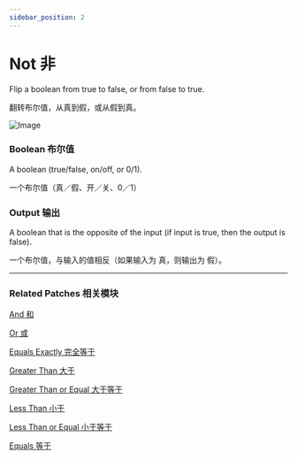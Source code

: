 ```yaml
---
sidebar_position: 2
---
```


# Not 非

Flip a boolean from true to false, or from false to true.

翻转布尔值，从真到假，或从假到真。

![Image](https://s3.us-west-2.amazonaws.com/secure.notion-static.com/eeababbc-49c2-485c-8378-068303b55b26/Untitled.png?X-Amz-Algorithm=AWS4-HMAC-SHA256&X-Amz-Content-Sha256=UNSIGNED-PAYLOAD&X-Amz-Credential=AKIAT73L2G45EIPT3X45%2F20220602%2Fus-west-2%2Fs3%2Faws4_request&X-Amz-Date=20220602T172208Z&X-Amz-Expires=86400&X-Amz-Signature=f291fede680f21277c22915a4fbb5e109c7cf5962b0f17f38e51cb145247b4fa&X-Amz-SignedHeaders=host&response-content-disposition=filename%20%3D%22Untitled.png%22&x-id=GetObject)

### Boolean 布尔值

A boolean (true/false, on/off, or 0/1).

一个布尔值（真／假、开／关、0／1）

### Output 输出

A boolean that is the opposite of the input (if input is true, then the output is false).

一个布尔值，与输入的值相反（如果输入为 真，则输出为 假）。

------

### Related Patches 相关模块

[And 和](./And.md)

[Or 或](./Or.md)

[Equals Exactly 完全等于](./Equals%20Exactly.md)

[Greater Than 大于](./Greater%20Than.md)

[Greater Than or Equal 大于等于](./Greater%20Than%20or%20Equal.md)

[Less Than 小于](./Less%20Than.md)

[Less Than or Equal 小于等于](./Less%20Than%20or%20Equal.md)

[Equals 等于](./Equals.md)
